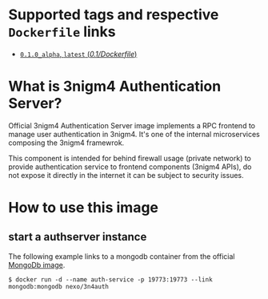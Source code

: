 # Supported tags and respective `Dockerfile` links

-	[`0.1.0_alpha`, `latest` (*0.1/Dockerfile*)](https://github.com/nexocrew/docker_3nigm4_authserver/0.1/Dockerfile)

# What is 3nigm4 Authentication Server?
Official 3nigm4 Authentication Server image implements a RPC frontend to manage user authentication in 3nigm4. It's one of the internal microservices composing the 3nigm4 framewrok.

This component is intended for behind firewall usage (private network) to provide authentication service to frontend components (3nigm4 APIs), do not expose it directly in the internet it can be subject to security issues.

# How to use this image

## start a authserver instance

The following example links to a mongodb container from the official [MongoDb image](https://hub.docker.com/_/mongo/).

```console
$ docker run -d --name auth-service -p 19773:19773 --link mongodb:mongodb nexo/3n4auth
```
